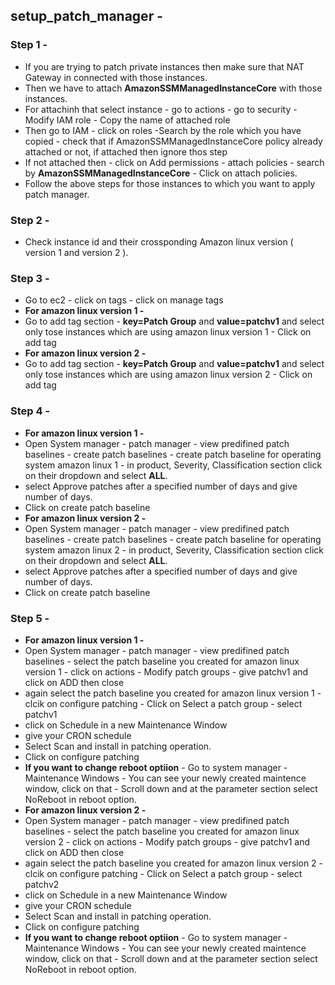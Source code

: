 ## setup_patch_manager -
### Step 1 -
- If you are trying to patch private instances then make sure that NAT Gateway in connected with those instances.
- Then we have to attach **AmazonSSMManagedInstanceCore** with those instances.
- For attachinh that select instance - go to actions - go to security - Modify IAM role - Copy the name of attached role
- Then go to IAM - click on roles -Search by the role which you have copied - check that if AmazonSSMManagedInstanceCore policy already attached or not, if attached then ignore thos step
- If not attached then - click on Add permissions - attach policies - search by **AmazonSSMManagedInstanceCore** - Click on attach policies.
- Follow the above steps for those instances to which you want to apply patch manager.
### Step 2 -
- Check instance id and their crossponding Amazon linux version ( version 1 and version 2 ).
### Step 3 -
- Go to ec2 - click on tags - click on manage tags
- **For amazon linux version 1 -**
- Go to add tag section - **key=Patch Group** and **value=patchv1** and select only tose instances which are using amazon linux version 1 - Click on add tag
- **For amazon linux version 2 -**
- Go to add tag section - **key=Patch Group** and **value=patchv1** and select only tose instances which are using amazon linux version 2 - Click on add tag
### Step 4 -
- **For amazon linux version 1 -**
- Open System manager - patch manager - view predifined patch baselines - create patch baselines - create patch baseline for operating system amazon linux 1 - in product, Severity, Classification section click on their dropdown and select **ALL**.
- select Approve patches after a specified number of days and give number of days.
- Click on create patch baseline 
- **For amazon linux version 2 -**
- Open System manager - patch manager - view predifined patch baselines - create patch baselines - create patch baseline for operating system amazon linux 2 - in       product, Severity, Classification section click on their dropdown and select **ALL**.
- select Approve patches after a specified number of days and give number of days.
- Click on create patch baseline 
### Step 5 -
- **For amazon linux version 1 -**
 - Open System manager - patch manager - view predifined patch baselines - select the patch baseline you created for amazon linux version 1 - click on actions - Modify patch groups - give patchv1 and click on ADD then close
 - again select the patch baseline you created for amazon linux version 1 - clcik on configure patching - Click on Select a patch group - select patchv1
 - click on Schedule in a new Maintenance Window
 - give your CRON schedule
 - Select Scan and install in patching operation.
 - Click on configure patching 
- **If you want to change reboot optiion** - Go to system manager - Maintenance Windows - You can see your newly created maintence window, click on that - Scroll down and at the parameter section select NoReboot in reboot option.
- **For amazon linux version 2 -**
 - Open System manager - patch manager - view predifined patch baselines - select the patch baseline you created for amazon linux version 2 - click on actions - Modify patch groups - give patchv1 and click on ADD then close
 - again select the patch baseline you created for amazon linux version 2 - clcik on configure patching - Click on Select a patch group - select patchv2
 - click on Schedule in a new Maintenance Window
 - give your CRON schedule
 - Select Scan and install in patching operation.
 - Click on configure patching 
- **If you want to change reboot optiion** - Go to system manager - Maintenance Windows - You can see your newly created maintence window, click on that - Scroll down and at the parameter section select NoReboot in reboot option.
